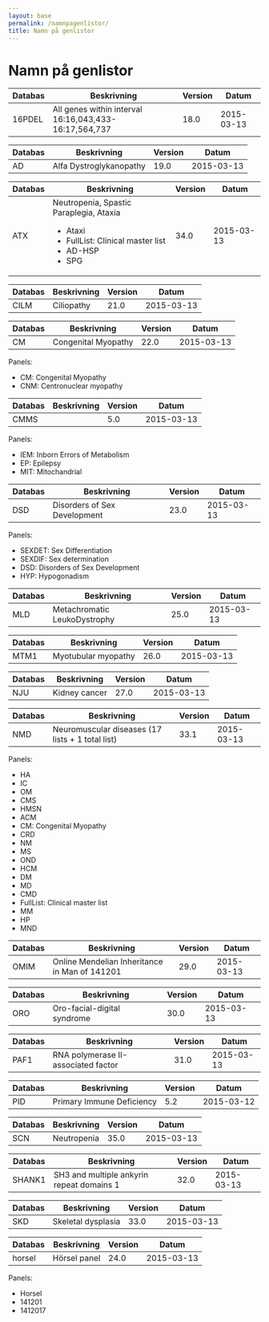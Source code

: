 ```yaml
---
layout: base
permalink: /namnpagenlistor/
title: Namn på genlistor
---
```


# Namn på genlistor

|Databas|Beskrivning|Version|Datum|
|---|---|---|---|
|16PDEL|All genes within interval 16:16,043,433-16:17,564,737|18.0|2015-03-13|

|Databas|Beskrivning|Version|Datum|
|---|---|---|---|
|AD|Alfa Dystroglykanopathy|19.0|2015-03-13|

|Databas|Beskrivning|Version|Datum|
|---|---|---|---|
|ATX|Neutropenia, Spastic Paraplegia, Ataxia<br /><ul><li>Ataxi</li><li>FullList: Clinical master list</li><li>AD-HSP</li><li>SPG</li></ul>|34.0|2015-03-13|


|Databas|Beskrivning|Version|Datum|
|---|---|---|---|
|CILM|Ciliopathy|21.0|2015-03-13|

|Databas|Beskrivning|Version|Datum|
|---|---|---|---|
|CM|Congenital Myopathy|22.0|2015-03-13|

Panels:

- CM: Congenital Myopathy
- CNM: Centronuclear myopathy

|Databas|Beskrivning|Version|Datum|
|---|---|---|---|
|CMMS||5.0|2015-03-13|

Panels:
- IEM: Inborn Errors of Metabolism
- EP: Epilepsy
- MIT: Mitochandrial

|Databas|Beskrivning|Version|Datum|
|---|---|---|---|
|DSD|Disorders of Sex Development|23.0|2015-03-13|

Panels:

- SEXDET: Sex Differentiation
- SEXDIF: Sex determination
- DSD: Disorders of Sex Development
- HYP: Hypogonadism

|Databas|Beskrivning|Version|Datum|
|---|---|---|---|
|MLD|Metachromatic LeukoDystrophy|25.0|2015-03-13|

|Databas|Beskrivning|Version|Datum|
|---|---|---|---|
|MTM1|Myotubular myopathy|26.0|2015-03-13|

|Databas|Beskrivning|Version|Datum|
|---|---|---|---|
|NJU|Kidney cancer|27.0|2015-03-13|

|Databas|Beskrivning|Version|Datum|
|---|---|---|---|
|NMD|Neuromuscular diseases (17 lists + 1 total list)|33.1|2015-03-13|

Panels:

- HA
- IC
- OM
- CMS
- HMSN
- ACM
- CM: Congenital Myopathy
- CRD
- NM
- MS
- OND
- HCM
- DM
- MD
- CMD
- FullList: Clinical master list
- MM
- HP
- MND

|Databas|Beskrivning|Version|Datum|
|---|---|---|---|
|OMIM|Online Mendelian Inheritance in Man of 141201|29.0|2015-03-13|

|Databas|Beskrivning|Version|Datum|
|---|---|---|---|
|ORO|Oro-facial-digital syndrome|30.0|2015-03-13|

|Databas|Beskrivning|Version|Datum|
|---|---|---|---|
|PAF1|RNA polymerase II-associated factor|31.0|2015-03-13|

|Databas|Beskrivning|Version|Datum|
|---|---|---|---|
|PID|Primary Immune Deficiency|5.2|2015-03-12|

|Databas|Beskrivning|Version|Datum|
|---|---|---|---|
|SCN|Neutropenia|35.0|2015-03-13|

|Databas|Beskrivning|Version|Datum|
|---|---|---|---|
|SHANK1|SH3 and multiple ankyrin repeat domains 1|32.0|2015-03-13|

|Databas|Beskrivning|Version|Datum|
|---|---|---|---|
|SKD|Skeletal dysplasia|33.0|2015-03-13|

|Databas|Beskrivning|Version|Datum|
|---|---|---|---|
|horsel|Hörsel panel|24.0|2015-03-13|

Panels:

- Horsel
- 141201
- 1412017
